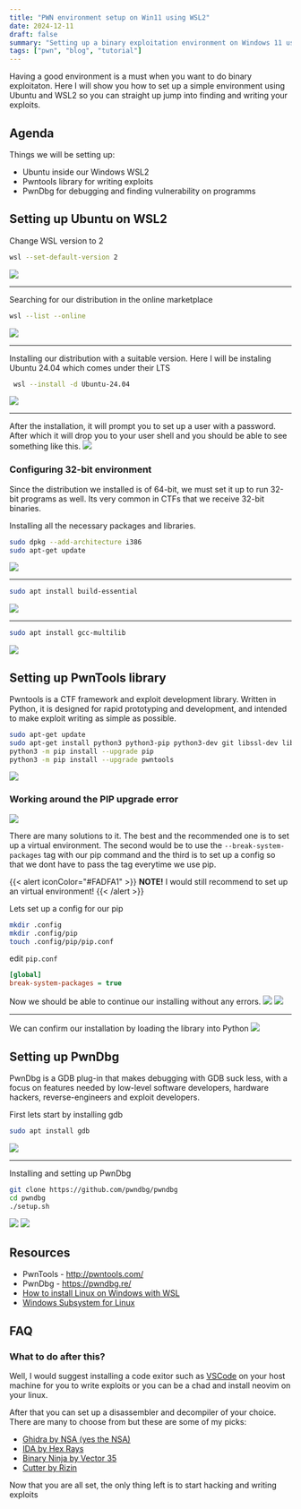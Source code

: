 ```yaml
---
title: "PWN environment setup on Win11 using WSL2"
date: 2024-12-11
draft: false
summary: "Setting up a binary exploitation environment on Windows 11 using WSL2"
tags: ["pwn", "blog", "tutorial"]
---
```


Having a good environment is a must when you want to do binary exploitaton. Here I will show you how to set up a simple environment using Ubuntu and WSL2
so you can straight up jump into finding and writing your exploits.

## Agenda

Things we will be setting up:
- Ubuntu inside our Windows WSL2
- Pwntools library for writing exploits
- PwnDbg for debugging and finding vulnerability on programms

## Setting up Ubuntu on WSL2

Change WSL version to 2
```bash
wsl --set-default-version 2
```
<img src="img/Pasted image 20241209090017.png">
<hr>

Searching for our distribution in the online marketplace
```bash
wsl --list --online
```
<img src="img/Pasted image 20241209090045.png">
<hr>

Installing our distribution with a suitable version. Here I will be instaling Ubuntu 24.04 which comes under their LTS
```bash
 wsl --install -d Ubuntu-24.04
```
<img src="img/Pasted image 20241209090109.png">
<hr>

After the installation, it will prompt you to set up a user with a password. After which it will drop you to your user shell
and you should be able to see something like this.
<img src="img/Pasted image 20241209091105.png">

### Configuring 32-bit environment
Since the distribution we installed is of 64-bit, we must set it up to run 32-bit programs as well. Its very common in CTFs that we receive 32-bit binaries.

Installing all the necessary packages and libraries.
```bash
sudo dpkg --add-architecture i386 
sudo apt-get update
```
<img src="img/Pasted image 20241209091403.png">
<hr>

```bash
sudo apt install build-essential
```
<img src="img/Pasted image 20241209091547.png">
<hr>

```bash
sudo apt install gcc-multilib
```
<img src="img/Pasted image 20241209091733.png">

## Setting up PwnTools library
Pwntools is a CTF framework and exploit development library. Written in Python, it is designed for rapid prototyping and development, and intended to make exploit writing as simple as possible.
```bash
sudo apt-get update
sudo apt-get install python3 python3-pip python3-dev git libssl-dev libffi-dev build-essential
python3 -m pip install --upgrade pip
python3 -m pip install --upgrade pwntools
```
<img src="img/Pasted image 20241209092006.png">

### Working around the PIP upgrade error
<img src="img/Pasted image 20241209092036.png">

There are many solutions to it. The best and the recommended one is to set up a virtual environment. 
The second would be to use the `--break-system-packages` tag with our pip command and
the third is to set up a config so that we dont have to pass the tag everytime we use pip.

{{< alert iconColor="#FADFA1" >}}
**NOTE!** I would still recommend to set up an virtual environment!
{{< /alert >}}

Lets set up a config for our pip
```bash
mkdir .config
mkdir .config/pip
touch .config/pip/pip.conf
```

edit `pip.conf`
```ini
[global]
break-system-packages = true
```

Now we should be able to continue our installing without any errors.
<img src="img/Pasted image 20241209092615.png">
<img src="img/Pasted image 20241209092706.png">
<hr>

We can confirm our installation by loading the library into Python
<img src="img/Pasted image 20241209093218.png">

## Setting up PwnDbg
PwnDbg is a GDB plug-in that makes debugging with GDB suck less, with a focus on features needed by low-level software developers, hardware hackers, reverse-engineers and exploit developers.

First lets start by installing gdb
```bash
sudo apt install gdb
```
<img src="img/Pasted image 20241209115301.png">
<hr>

Installing and setting up PwnDbg
```bash
git clone https://github.com/pwndbg/pwndbg 
cd pwndbg 
./setup.sh
```
<img src="img/Pasted image 20241209115504.png">
<img src="img/Pasted image 20241209115611.png">

## Resources

- PwnTools - <http://pwntools.com/>
- PwnDbg - <https://pwndbg.re/>
- [How to install Linux on Windows with WSL](https://learn.microsoft.com/en-us/windows/wsl/install)
- [Windows Subsystem for Linux](https://learn.microsoft.com/en-us/windows/wsl/)

## FAQ
### What to do after this?

Well, I would suggest installing a code exitor such as [VSCode](https://code.visualstudio.com/) on your host machine for you to write exploits or you can be a chad and install neovim on your linux.

After that you can set up a disassembler and decompiler of your choice. There are many to choose from but these are some of my picks:
- [Ghidra by NSA (yes the NSA)](https://ghidra-sre.org/)
- [IDA by Hex Rays](https://hex-rays.com/)
- [Binary Ninja by Vector 35](https://binary.ninja/)
- [Cutter by Rizin](https://cutter.re/)

Now that you are all set, the only thing left is to start hacking and writing exploits 